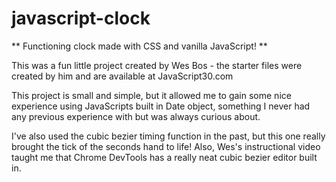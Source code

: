 # javascript-clock

** Functioning clock made with CSS and vanilla JavaScript! **

This was a fun little project created by Wes Bos - the starter files were created by him and are available at JavaScript30.com

This project is small and simple, but it allowed me to gain some nice experience using JavaScripts built in Date object, something I never had any previous experience with but was always curious about.

I've also used the cubic bezier timing function in the past, but this one really brought the tick of the seconds hand to life! Also, Wes's instructional video taught me that Chrome DevTools has a really neat cubic bezier editor built in.